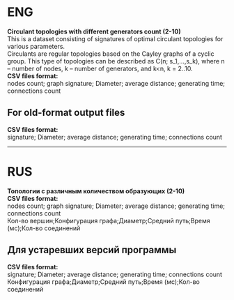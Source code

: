 # ENG
**Circulant topologies with different generators count (2-10)**   
This is a dataset consisting of signatures of optimal circulant topologies for various parameters.    
Circulants are regular topologies based on the Cayley graphs of a cyclic group. This type of topologies can be described as C(n; s_1,…,s_k), where n – number of nodes, k – number of generators, and k<n, k = 2..10.    
**CSV files format:**   
nodes count; graph signature; Diameter; average distance; generating time; connections count    
## For old-format output files   
**CSV files format:**   
signature; Diameter; average distance; generating time; connections count     
***
# RUS     
**Топологии с различным количеством образующих  (2-10)**   
**CSV files format:**   
nodes count; graph signature; Diameter; average distance; generating time; connections count    
Кол-во вершин;Конфигурация графа;Диаметр;Средний путь;Время (мс);Кол-во соединений    
## Для устаревших версий программы    
**CSV files format:**   
signature; Diameter; average distance; generating time; connections count   
Конфигурация графа;Диаметр;Средний путь;Время (мс);Кол-во соединений    
